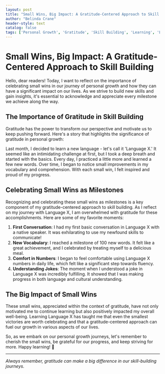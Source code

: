 ```yaml
---
layout: post
title: "Small Wins, Big Impact: A Gratitude-Centered Approach to Skill Building"
author: "Belinda Crane"
header-style: text
catalog: false
tags: ['Personal Growth', 'Gratitude', 'Skill Building', 'Learning', 'Language Learning', 'Motivation', 'Inspiration']
---
```


# Small Wins, Big Impact: A Gratitude-Centered Approach to Skill Building

Hello, dear readers! Today, I want to reflect on the importance of celebrating small wins in our journey of personal growth and how they can have a significant impact on our lives. As we strive to build new skills and gain insights, it's essential to acknowledge and appreciate every milestone we achieve along the way.

## The Importance of Gratitude in Skill Building
Gratitude has the power to transform our perspective and motivate us to keep pushing forward. Here's a story that highlights the significance of gratitude in personal growth:

Last month, I decided to learn a new language - let's call it 'Language X.' It seemed like an intimidating challenge at first, but I took a deep breath and started with the basics. Every day, I practiced a little more and learned a few new words. Over time, I began to notice small improvements in my vocabulary and comprehension. With each small win, I felt inspired and proud of my progress.

## Celebrating Small Wins as Milestones
Recognizing and celebrating these small wins as milestones is a key component of my gratitude-centered approach to skill building. As I reflect on my journey with Language X, I am overwhelmed with gratitude for these accomplishments. Here are some of my favorite moments:

1. **First Conversation**: I had my first basic conversation in Language X with a native speaker. It was exhilarating to use my newfound skills to communicate!
2. **New Vocabulary**: I reached a milestone of 100 new words. It felt like a great achievement, and I celebrated by treating myself to a delicious meal.
3. **Comfort in Numbers**: I began to feel comfortable using Language X numbers in daily life, which felt like a significant step towards fluency.
4. **Understanding Jokes**: The moment when I understood a joke in Language X was incredibly fulfilling. It showed that I was making progress in both language and cultural understanding.

## The Big Impact of Small Wins
These small wins, appreciated within the context of gratitude, have not only motivated me to continue learning but also positively impacted my overall well-being. Learning Language X has taught me that even the smallest victories are worth celebrating and that a gratitude-centered approach can fuel our growth in various aspects of our lives.

So, as we embark on our personal growth journeys, let's remember to cherish the small wins, be grateful for our progress, and keep striving for more. Happy learning! 🌟

---

_Always remember, gratitude can make a big difference in our skill-building journeys._
